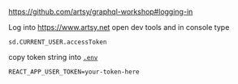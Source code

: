 https://github.com/artsy/graphql-workshop#logging-in

Log into https://www.artsy.net
open dev tools and in console type

```
sd.CURRENT_USER.accessToken
```

copy token string into [`.env`](./.env)

```
REACT_APP_USER_TOKEN=your-token-here
```
